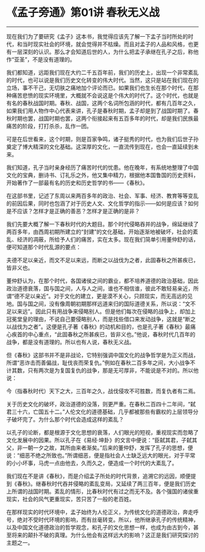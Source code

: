 # 《孟子旁通》第01讲 春秋无义战

------

现在我们为了要研究《孟子》这本书，我觉得应该先了解一下孟子当时所处的时代，和当时现实社会的环境，就会觉得并不枯燥。而且对孟子的人品和风格，也更有一层深刻的认识。那么才会知道后世的人，为什么把孟子承继在孔子之后，称他作“亚圣”，不是没有道理的。

我们都知道，远距我们现在大约二千五百年前，我们的历史上，出现一个非常紊乱的时代，也可以说是我们历史文化转变的伟大时代。当然，这只是站在我们现在的立场，事不干己，无切肤之痛地加个评论而已。如果我们也生长在那个时代，在那种痛苦悲愤的现实环境里，大概就不会说这是个伟大的时代了。这个时代，也就是有名的春秋战国时期。春秋、战国，这两个名词所包涵的时代，都有几百年之久，如果我们用人物作中心代表来讲，孔子是春秋时期，孟子却是到了战国时期了。春秋时期也罢，战国时期也罢，这两个衔接起来有五百多年的时代，却是我们民族最痛苦的阶段，打打杀杀，乱作一团。

可是在后世看来，这个时期，则是百家争鸣，诸子挺秀的时代，也为我们后世子孙奠定了博大精深的文化基础。这深厚的文化，一直流传到现在，也会一直延续到未来。

我们知道，孔子当时亲身经历了痛苦时代的忧患。他在晚年，有系统地整理了中国文化的宝典，删诗书、订礼乐之外，他又集中精力，根据他本国鲁国的历史资料，开始著作了一部最有名的历史和历史哲学的书——《春秋》。

在这部书里，记述了东周以来两百多年的政治、社会、军事、经济、教育等等变乱的前因后果，同时也包涵了对于历史人文、文化哲学的指示——如何是应该？如何是不应该？怎样才是正确的善恶？怎样才是正确的是非？

我们先要大概了解一下春秋时代的大题目。那个时代侵略吞并的战争，绵延继续了两百多年，由西周初期所建立的“封建”的文化基础，开始逐渐地被破坏，社会的紊乱、经济的凋蔽，所给予人们的痛苦，实在太多。现在我们简单引用董仲舒的话，便可知道那个时代乱源的要点：

夫德不足以亲近，而文不足以来远，而断之以战伐为之者，此固春秋之所甚疾已，皆非义也。

董仲舒认为，在那个时代，各国诸侯之间的霸业，都不培养道德的政治基础，因此政治道德衰落，国与国之间，人与人之间，谁也不相信谁，彼此不敢轻易亲近，所谓“德不足以亲近”。对于文化的建立，更是漠不关心，只顾现实，而无高远的见地。国与国之间，没有像周朝初期那样远道来归的国际道德关系，所以说：“文不足以来远”。因此只有用战争来侵略别人。但是他们每次在侵略的战争上，却加上冠冕堂皇的理由，不说自己要侵略别人，而是找些借口来发动战争，这就是“断之以战伐为之者”。这便是孔子著《春秋》的动机和目的，也是孔子著《春秋》最痛心疾首的中心重点，“此固春秋之所甚疾已，皆非义也。”他说，春秋时代几百年的战争，都是没有道理的。所以也有人说，春秋无义战。

但《春秋》这部书并不是非战论，它特别强调中国文化的战争哲学是为正义而战，所谓“恶诈击而善偏战，耻伐丧而荣复仇。”例如在春秋二百多年之间，大小战争不计其数，只有两次是为复国复仇的战争，那是无可厚非，不能说是不对的。所以他说：

今（指春秋时代）天下之大，三百年之久，战伐侵攻不可胜数，而复仇者有二焉。

关于历史文化的破坏，政治道德的没落，则更严重。在春秋二百四十二年间，“弑君三十六，亡国五十二。”人伦文化的道德基础，几乎都被那些有霸权的上层领导分子破坏完了。为什么那个时代会造成这样的紊乱？

以孔子的论断，都是根源于文化思想的衰落，人们眼光的短视，重视现实而忽略了文化发展中的因果。所以孔子在《易经·坤卦》的文言中便说：“臣弑其君，子弑其父，非一朝一夕之故，其所由来者渐矣。”后来的董仲舒，发挥了孔子的思想，便说：“细恶不绝之所致也。”所谓细恶，便是指社会人士缺乏远大的眼光，对于平常的小小坏事，马虎一点由他去，久而久之，便造成一个时代的大紊乱了。

我们现在不是讲《春秋》，而是介绍孟子所处的时代背景，追溯它的远因，顺便提到《春秋》。继春秋时代吞并侵略的紊乱变局，又延续了两三百年，便是我们历史上所谓的战国时期。紊乱的情形，比春秋时代有过之而无不及。各个强国的诸侯重现实，社会的风气更重现实，苦只苦了一般的老百姓。

在那样现实的时代环境中，孟子始终为人伦正义，为传统文化的道德政治，奔走呼号，绝对不受时代环境的影响，而有丝毫转变。所以，他所继承孔子的传统精神，以及中国文化道德政治的哲学观念，和孔子的文化思想一样，也成为由古到今，甚至将来的颠扑不破的真理。为什么他会有这样远大的影响？这正是我们研究探讨的主题之一。

